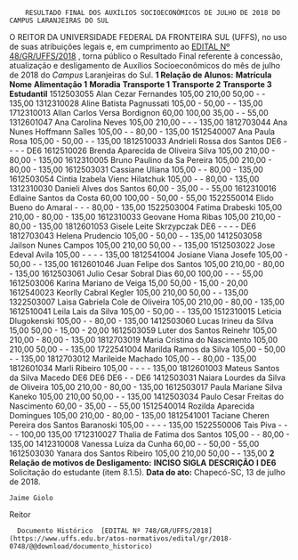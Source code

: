         RESULTADO FINAL DOS AUXÍLIOS SOCIOECONÔMICOS DE JULHO DE 2018 DO CAMPUS LARANJEIRAS DO SUL  

 O REITOR DA UNIVERSIDADE FEDERAL DA FRONTEIRA SUL (UFFS), no uso de suas atribuições legais e, em cumprimento ao [EDITAL Nº 48/GR/UFFS/2018](https://www.uffs.edu.br/atos-normativos/edital/gr/2018-0048)  , torna público o Resultado Final referente à concessão, atualização e desligamento de Auxílios Socioeconômicos do mês de julho de 2018 do *Campus* Laranjeiras do Sul.  **1 Relação de Alunos:**      **Matrícula**    **Nome**    **Alimentação 1**    **Moradia**    **Transporte 1**    **Transporte 2**    **Transporte 3**    **Estudantil**      1512503055   Alan Cezar Fernandes   105,00   210,00   50,00   -   -   135,00     1312310028   Aline Batista Pagnussati   105,00   -   50,00   -   -   135,00     1712310013   Allan Carlos Versa Bordignon   60,00   100,00   35,00   -   -   55,00     1312601047   Ana Carolina Neves   105,00   210,00   -   -   -   135,00     1812703044   Ana Nunes Hoffmann Salles   105,00   -   -   80,00   -   135,00     1512540007   Ana Paula Rosa   105,00   -   50,00   -   -   135,00     1812510033   Andrieli Rossa dos Santos   DE6   -   -   -   -   DE6     1612510026   Brenda Aparecida de Oliveira Silva   105,00   210,00   -   80,00   -   135,00     1612310005   Bruno Paulino da Sa Pereira   105,00   210,00   -   80,00   -   135,00     1612503031   Cassiane Uliana   105,00   -   -   80,00   -   135,00     1612503054   Cintia Izabela Vienc Hilatchuk   105,00   -   -   80,00   -   135,00     1312310030   Danieli Alves dos Santos   60,00   -   35,00   -   -   55,00     1612310016   Edlaine Santos da Costa   60,00   100,00   -   50,00   -   55,00     1522550014   Elido Bueno do Amaral   -   -   -   80,00   -   135,00     1522503004   Fatima Drabeski   105,00   210,00   -   80,00   -   135,00     1612310033   Geovane Homa Ribas   105,00   210,00   -   80,00   -   135,00     1812601053   Gisele Leite Skrzypczak   DE6   -   -   -   -   DE6     1812703043   Helena Prudencio   105,00   -   50,00   -   -   135,00     1412503058   Jailson Nunes Campos   105,00   210,00   50,00   -   -   135,00     1512503022   Jose Edeval Avila   105,00   -   -   -   -   135,00     1812541004   Josiane Viana Josefe   105,00   -   50,00   -   -   135,00     1612601046   Juan Felipe dos Santos   105,00   210,00   -   80,00   -   135,00     1612503061   Julio Cesar Sobral Dias   60,00   100,00   -   -   -   55,00     1612503006   Karina Mariano de Veiga   15,00   50,00   -   15,00   -   20,00     1612540023   Keorlly Cabral Kegler   105,00   210,00   50,00   -   -   135,00     1322503007   Laisa Gabriela Cole de Oliveira   105,00   210,00   -   80,00   -   135,00     1612510041   Leila Lais da Silva   105,00   -   50,00   -   -   135,00     1512310015   Leticia Dlugokenski   105,00   -   -   80,00   -   135,00     1412503060   Lucas Irineu da Silva   15,00   50,00   -   15,00   -   20,00     1612503059   Luter dos Santos Reinehr   105,00   210,00   -   80,00   -   135,00     1812703019   Maria Cristina do Nascimento   105,00   210,00   50,00   -   -   135,00     1722541004   Marilda Ramos da Silva   105,00   -   50,00   -   -   135,00     1812703012   Marileide Machado   105,00   -   -   80,00   -   135,00     1812601034   Marli Ribeiro   105,00   -   -   -   -   135,00     1812601003   Mateus Santos da Silva Macedo   DE6   DE6   DE6   -   -   DE6     1412503031   Naiara Lourdes da Silva de Oliveira   105,00   210,00   -   80,00   -   135,00     1612503017   Paula Mariane Silva Kaneko   105,00   210,00   50,00   -   -   135,00     1412503034   Paulo Cesar Freitas do Nascimento   60,00   -   35,00   -   -   55,00     1512540014   Rozilda Aparecida Domingues   105,00   210,00   -   80,00   -   135,00     1812541001   Taciane Cheren Pereira dos Santos Baranoski   105,00   -   -   -   -   135,00     1522550006   Tais Piva   -   -   -   -   100,00   135,00     1712310027   Thalia de Fatima dos Santos   105,00   -   -   80,00   -   135,00     1412310008   Vanessa Luiza da Cunha   60,00   -   -   50,00   -   55,00     1612503030   Yanara dos Santos Ribeiro   105,00   210,00   50,00   -   -   135,00      **2 Relação de motivos de Desligamento:**      **INCISO**    **SIGLA**    **DESCRIÇÃO**      **I**    **DE6**    Solicitação do estudante (item 8.1.5).          **Data do ato:** Chapecó-SC, 13 de julho de 2018.   
 

    Jaime Giolo   
 Reitor 

      Documento Histórico  [EDITAL Nº 748/GR/UFFS/2018](https://www.uffs.edu.br/atos-normativos/edital/gr/2018-0748/@@download/documento_historico)     
      